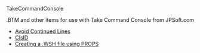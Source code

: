 TakeCommandConsole

.BTM and other items for use with Take Command Console from JPSoft.com

- [Avoid Continued Lines](<Avoid_Continued_Lines>)
- [ClsID](<ClsID>)
- [Creating a .WSH file using PROPS](<Creating a .WSH file using PROPS.md>)

